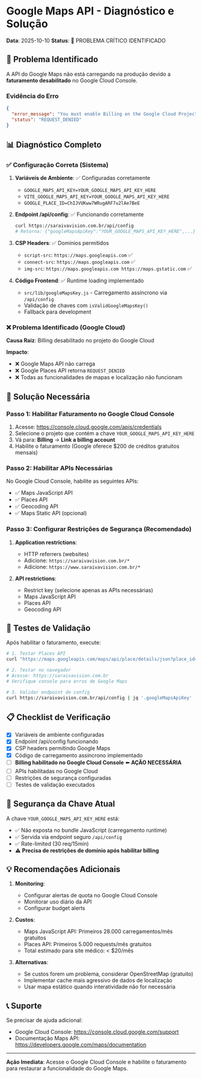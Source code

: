 # Google Maps API - Diagnóstico e Solução

**Data**: 2025-10-10
**Status**: 🔴 PROBLEMA CRÍTICO IDENTIFICADO

## 🚨 Problema Identificado

A API do Google Maps não está carregando na produção devido a **faturamento desabilitado** no Google Cloud Console.

### Evidência do Erro

```json
{
  "error_message": "You must enable Billing on the Google Cloud Project at https://console.cloud.google.com/project/_/billing/enable",
  "status": "REQUEST_DENIED"
}
```

## 📊 Diagnóstico Completo

### ✅ Configuração Correta (Sistema)

1. **Variáveis de Ambiente**: ✅ Configuradas corretamente
   - `GOOGLE_MAPS_API_KEY=YOUR_GOOGLE_MAPS_API_KEY_HERE`
   - `VITE_GOOGLE_MAPS_API_KEY=YOUR_GOOGLE_MAPS_API_KEY_HERE`
   - `GOOGLE_PLACE_ID=ChIJVUKww7WRugARF7u2lAe7BeE`

2. **Endpoint /api/config**: ✅ Funcionando corretamente
   ```bash
   curl https://saraivavision.com.br/api/config
   # Retorna: {"googleMapsApiKey":"YOUR_GOOGLE_MAPS_API_KEY_HERE",...}
   ```

3. **CSP Headers**: ✅ Domínios permitidos
   - `script-src`: `https://maps.googleapis.com` ✅
   - `connect-src`: `https://maps.googleapis.com` ✅
   - `img-src`: `https://maps.googleapis.com https://maps.gstatic.com` ✅

4. **Código Frontend**: ✅ Runtime loading implementado
   - `src/lib/googleMapsKey.js` - Carregamento assíncrono via `/api/config`
   - Validação de chaves com `isValidGoogleMapsKey()`
   - Fallback para development

### ❌ Problema Identificado (Google Cloud)

**Causa Raiz**: Billing desabilitado no projeto do Google Cloud

**Impacto**:
- ❌ Google Maps API não carrega
- ❌ Google Places API retorna `REQUEST_DENIED`
- ❌ Todas as funcionalidades de mapas e localização não funcionam

## 🔧 Solução Necessária

### Passo 1: Habilitar Faturamento no Google Cloud Console

1. Acesse: https://console.cloud.google.com/apis/credentials
2. Selecione o projeto que contém a chave `YOUR_GOOGLE_MAPS_API_KEY_HERE`
3. Vá para: **Billing** → **Link a billing account**
4. Habilite o faturamento (Google oferece $200 de créditos gratuitos mensais)

### Passo 2: Habilitar APIs Necessárias

No Google Cloud Console, habilite as seguintes APIs:

- ✅ Maps JavaScript API
- ✅ Places API
- ✅ Geocoding API
- ✅ Maps Static API (opcional)

### Passo 3: Configurar Restrições de Segurança (Recomendado)

1. **Application restrictions**:
   - HTTP referrers (websites)
   - Adicione: `https://saraivavision.com.br/*`
   - Adicione: `https://www.saraivavision.com.br/*`

2. **API restrictions**:
   - Restrict key (selecione apenas as APIs necessárias)
   - Maps JavaScript API
   - Places API
   - Geocoding API

## 🧪 Testes de Validação

Após habilitar o faturamento, execute:

```bash
# 1. Testar Places API
curl "https://maps.googleapis.com/maps/api/place/details/json?place_id=ChIJVUKww7WRugARF7u2lAe7BeE&key=YOUR_GOOGLE_MAPS_API_KEY_HERE&fields=name,rating"

# 2. Testar no navegador
# Acesse: https://saraivavision.com.br
# Verifique console para erros de Google Maps

# 3. Validar endpoint de config
curl https://saraivavision.com.br/api/config | jq '.googleMapsApiKey'
```

## 📋 Checklist de Verificação

- [x] Variáveis de ambiente configuradas
- [x] Endpoint /api/config funcionando
- [x] CSP headers permitindo Google Maps
- [x] Código de carregamento assíncrono implementado
- [ ] **Billing habilitado no Google Cloud Console** ⬅️ **AÇÃO NECESSÁRIA**
- [ ] APIs habilitadas no Google Cloud
- [ ] Restrições de segurança configuradas
- [ ] Testes de validação executados

## 🔐 Segurança da Chave Atual

A chave `YOUR_GOOGLE_MAPS_API_KEY_HERE` está:

- ✅ Não exposta no bundle JavaScript (carregamento runtime)
- ✅ Servida via endpoint seguro `/api/config`
- ✅ Rate-limited (30 req/15min)
- ⚠️ **Precisa de restrições de domínio após habilitar billing**

## 💡 Recomendações Adicionais

1. **Monitoring**:
   - Configurar alertas de quota no Google Cloud Console
   - Monitorar uso diário da API
   - Configurar budget alerts

2. **Custos**:
   - Maps JavaScript API: Primeiros 28.000 carregamentos/mês gratuitos
   - Places API: Primeiros 5.000 requests/mês gratuitos
   - Total estimado para site médico: < $20/mês

3. **Alternativas**:
   - Se custos forem um problema, considerar OpenStreetMap (gratuito)
   - Implementar cache mais agressivo de dados de localização
   - Usar mapa estático quando interatividade não for necessária

## 📞 Suporte

Se precisar de ajuda adicional:
- Google Cloud Console: https://console.cloud.google.com/support
- Documentação Maps API: https://developers.google.com/maps/documentation

---

**Ação Imediata**: Acesse o Google Cloud Console e habilite o faturamento para restaurar a funcionalidade do Google Maps.
